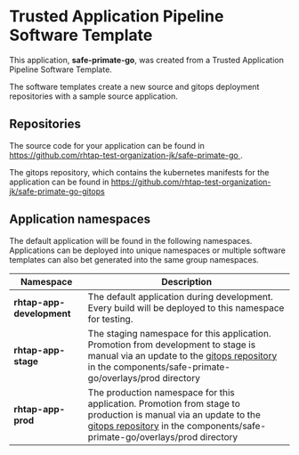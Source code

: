 # Trusted Application Pipeline Software Template

This application, **safe-primate-go**, was created from a Trusted Application Pipeline Software Template.

The software templates create a new source and gitops deployment repositories with a sample source application. 

## Repositories

The source code for your application can be found in [https://github.com/rhtap-test-organization-jk/safe-primate-go ](https://github.com/rhtap-test-organization-jk/safe-primate-go ).
 
The gitops repository, which contains the kubernetes manifests for the application can be found in 
[https://github.com/rhtap-test-organization-jk/safe-primate-go-gitops ](https://github.com/rhtap-test-organization-jk/safe-primate-go-gitops ) 

## Application namespaces 

The default application will be found in the following namespaces. Applications can be deployed into unique namespaces or multiple software templates can also bet generated into the same group namespaces.  

|  Namespace   |  Description   |  
| -------- | -------- |   
| **rhtap-app-development** | The default application during development. Every build will be deployed to this namespace for testing. | 
| **rhtap-app-stage** | The staging namespace for this application. Promotion from development to stage is manual via an update to the [gitops repository](https://github.com/rhtap-test-organization-jk/safe-primate-go-gitops ) in the components/safe-primate-go/overlays/prod directory |  
| **rhtap-app-prod** | The production namespace for this application. Promotion from stage to production is manual via an update to the [gitops repository](https://github.com/rhtap-test-organization-jk/safe-primate-go-gitops ) in the components/safe-primate-go/overlays/prod directory | 